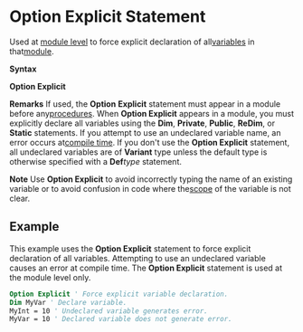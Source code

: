 
# Option Explicit Statement

Used at [module level](b8bdf64f-5920-1ae9-16d0-b26d09524a30.md) to force explicit declaration of all[variables](b8bdf64f-5920-1ae9-16d0-b26d09524a30.md) in that[module](b8bdf64f-5920-1ae9-16d0-b26d09524a30.md).

 **Syntax**

 **Option Explicit**

 **Remarks**
If used, the  **Option** **Explicit** statement must appear in a module before any[procedures](b8bdf64f-5920-1ae9-16d0-b26d09524a30.md).
When  **Option Explicit** appears in a module, you must explicitly declare all variables using the **Dim**, **Private**, **Public**, **ReDim**, or **Static** statements. If you attempt to use an undeclared variable name, an error occurs at[compile time](b8bdf64f-5920-1ae9-16d0-b26d09524a30.md).
If you don't use the  **Option Explicit** statement, all undeclared variables are of **Variant** type unless the default type is otherwise specified with a **Def**_type_ statement.

 **Note**  Use  **Option Explicit** to avoid incorrectly typing the name of an existing variable or to avoid confusion in code where the[scope](b8bdf64f-5920-1ae9-16d0-b26d09524a30.md) of the variable is not clear.


## Example

This example uses the  **Option Explicit** statement to force explicit declaration of all variables. Attempting to use an undeclared variable causes an error at compile time. The **Option Explicit** statement is used at the module level only.


```vb
Option Explicit ' Force explicit variable declaration. 
Dim MyVar ' Declare variable. 
MyInt = 10 ' Undeclared variable generates error. 
MyVar = 10 ' Declared variable does not generate error. 

```

